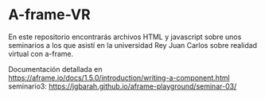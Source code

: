 # A-frame-VR
En este repositorio encontrarás archivos HTML y javascript sobre unos seminarios a los que asistí en la universidad Rey Juan Carlos sobre realidad virtual con a-frame.


Documentación detallada en https://aframe.io/docs/1.5.0/introduction/writing-a-component.html
seminario3: https://jgbarah.github.io/aframe-playground/seminar-03/
